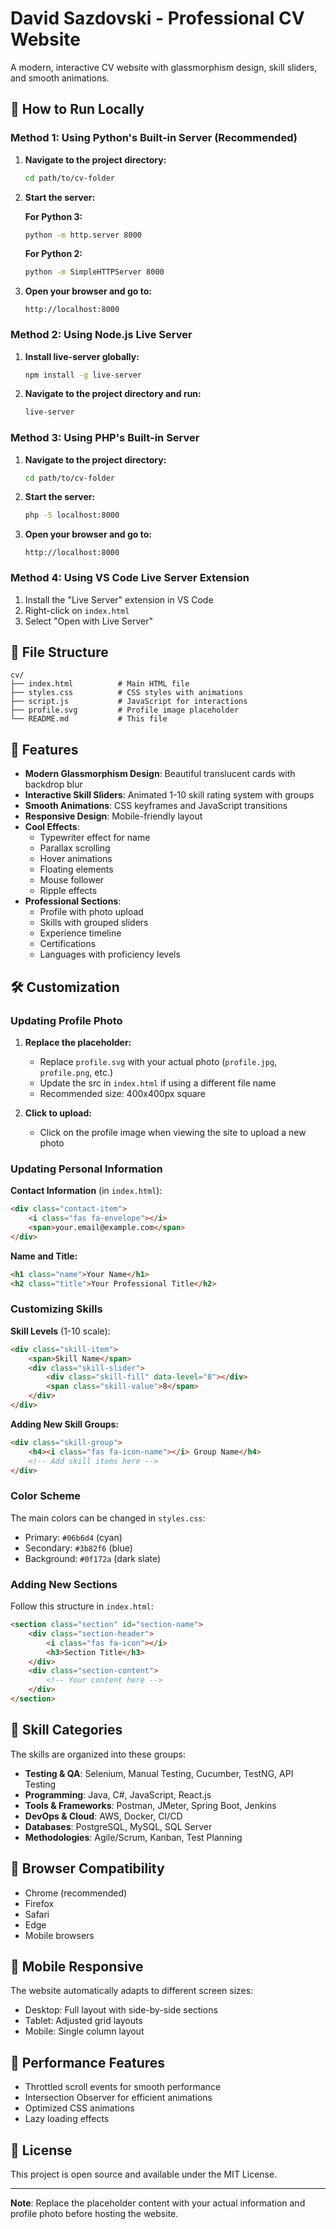 # David Sazdovski - Professional CV Website

A modern, interactive CV website with glassmorphism design, skill sliders, and smooth animations.

## 🚀 How to Run Locally

### Method 1: Using Python's Built-in Server (Recommended)

1. **Navigate to the project directory:**
   ```bash
   cd path/to/cv-folder
   ```

2. **Start the server:**
   
   **For Python 3:**
   ```bash
   python -m http.server 8000
   ```
   
   **For Python 2:**
   ```bash
   python -m SimpleHTTPServer 8000
   ```

3. **Open your browser and go to:**
   ```
   http://localhost:8000
   ```

### Method 2: Using Node.js Live Server

1. **Install live-server globally:**
   ```bash
   npm install -g live-server
   ```

2. **Navigate to the project directory and run:**
   ```bash
   live-server
   ```

### Method 3: Using PHP's Built-in Server

1. **Navigate to the project directory:**
   ```bash
   cd path/to/cv-folder
   ```

2. **Start the server:**
   ```bash
   php -S localhost:8000
   ```

3. **Open your browser and go to:**
   ```
   http://localhost:8000
   ```

### Method 4: Using VS Code Live Server Extension

1. Install the "Live Server" extension in VS Code
2. Right-click on `index.html`
3. Select "Open with Live Server"

## 📁 File Structure

```
cv/
├── index.html          # Main HTML file
├── styles.css          # CSS styles with animations
├── script.js           # JavaScript for interactions
├── profile.svg         # Profile image placeholder
└── README.md           # This file
```

## 🎨 Features

- **Modern Glassmorphism Design**: Beautiful translucent cards with backdrop blur
- **Interactive Skill Sliders**: Animated 1-10 skill rating system with groups
- **Smooth Animations**: CSS keyframes and JavaScript transitions
- **Responsive Design**: Mobile-friendly layout
- **Cool Effects**: 
  - Typewriter effect for name
  - Parallax scrolling
  - Hover animations
  - Floating elements
  - Mouse follower
  - Ripple effects
- **Professional Sections**:
  - Profile with photo upload
  - Skills with grouped sliders
  - Experience timeline
  - Certifications
  - Languages with proficiency levels

## 🛠️ Customization

### Updating Profile Photo

1. **Replace the placeholder:**
   - Replace `profile.svg` with your actual photo (`profile.jpg`, `profile.png`, etc.)
   - Update the src in `index.html` if using a different file name
   - Recommended size: 400x400px square

2. **Click to upload:**
   - Click on the profile image when viewing the site to upload a new photo

### Updating Personal Information

**Contact Information** (in `index.html`):
```html
<div class="contact-item">
    <i class="fas fa-envelope"></i>
    <span>your.email@example.com</span>
</div>
```

**Name and Title:**
```html
<h1 class="name">Your Name</h1>
<h2 class="title">Your Professional Title</h2>
```

### Customizing Skills

**Skill Levels** (1-10 scale):
```html
<div class="skill-item">
    <span>Skill Name</span>
    <div class="skill-slider">
        <div class="skill-fill" data-level="8"></div>
        <span class="skill-value">8</span>
    </div>
</div>
```

**Adding New Skill Groups:**
```html
<div class="skill-group">
    <h4><i class="fas fa-icon-name"></i> Group Name</h4>
    <!-- Add skill items here -->
</div>
```

### Color Scheme

The main colors can be changed in `styles.css`:
- Primary: `#06b6d4` (cyan)
- Secondary: `#3b82f6` (blue)
- Background: `#0f172a` (dark slate)

### Adding New Sections

Follow this structure in `index.html`:
```html
<section class="section" id="section-name">
    <div class="section-header">
        <i class="fas fa-icon"></i>
        <h3>Section Title</h3>
    </div>
    <div class="section-content">
        <!-- Your content here -->
    </div>
</section>
```

## 🎯 Skill Categories

The skills are organized into these groups:
- **Testing & QA**: Selenium, Manual Testing, Cucumber, TestNG, API Testing
- **Programming**: Java, C#, JavaScript, React.js
- **Tools & Frameworks**: Postman, JMeter, Spring Boot, Jenkins
- **DevOps & Cloud**: AWS, Docker, CI/CD
- **Databases**: PostgreSQL, MySQL, SQL Server
- **Methodologies**: Agile/Scrum, Kanban, Test Planning

## 🔧 Browser Compatibility

- Chrome (recommended)
- Firefox
- Safari
- Edge
- Mobile browsers

## 📱 Mobile Responsive

The website automatically adapts to different screen sizes:
- Desktop: Full layout with side-by-side sections
- Tablet: Adjusted grid layouts
- Mobile: Single column layout

## 🚀 Performance Features

- Throttled scroll events for smooth performance
- Intersection Observer for efficient animations
- Optimized CSS animations
- Lazy loading effects

## 📝 License

This project is open source and available under the MIT License.

---

**Note**: Replace the placeholder content with your actual information and profile photo before hosting the website. 